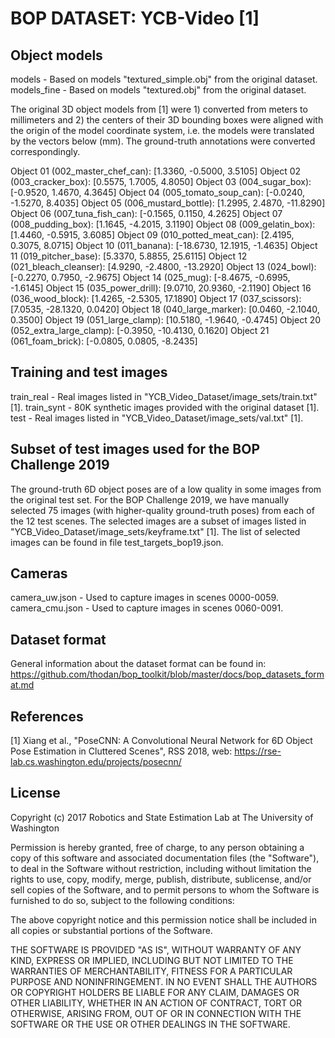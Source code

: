 # BOP DATASET: YCB-Video [1]


## Object models

models - Based on models "textured_simple.obj" from the original dataset.
models_fine - Based on models "textured.obj" from the original dataset.

The original 3D object models from [1] were 1) converted from meters to
millimeters and 2) the centers of their 3D bounding boxes were aligned with the
origin of the model coordinate system, i.e. the models were translated by the
vectors below (mm). The ground-truth annotations were converted correspondingly.

Object 01 (002_master_chef_can): [1.3360, -0.5000, 3.5105]
Object 02 (003_cracker_box): [0.5575, 1.7005, 4.8050]
Object 03 (004_sugar_box): [-0.9520, 1.4670, 4.3645]
Object 04 (005_tomato_soup_can): [-0.0240, -1.5270, 8.4035]
Object 05 (006_mustard_bottle): [1.2995, 2.4870, -11.8290]
Object 06 (007_tuna_fish_can): [-0.1565, 0.1150, 4.2625]
Object 07 (008_pudding_box): [1.1645, -4.2015, 3.1190]
Object 08 (009_gelatin_box): [1.4460, -0.5915, 3.6085]
Object 09 (010_potted_meat_can): [2.4195, 0.3075, 8.0715]
Object 10 (011_banana): [-18.6730, 12.1915, -1.4635]
Object 11 (019_pitcher_base): [5.3370, 5.8855, 25.6115]
Object 12 (021_bleach_cleanser): [4.9290, -2.4800, -13.2920]
Object 13 (024_bowl): [-0.2270, 0.7950, -2.9675]
Object 14 (025_mug): [-8.4675, -0.6995, -1.6145]
Object 15 (035_power_drill): [9.0710, 20.9360, -2.1190]
Object 16 (036_wood_block): [1.4265, -2.5305, 17.1890]
Object 17 (037_scissors): [7.0535, -28.1320, 0.0420]
Object 18 (040_large_marker): [0.0460, -2.1040, 0.3500]
Object 19 (051_large_clamp): [10.5180, -1.9640, -0.4745]
Object 20 (052_extra_large_clamp): [-0.3950, -10.4130, 0.1620]
Object 21 (061_foam_brick): [-0.0805, 0.0805, -8.2435]


## Training and test images

train_real - Real images listed in "YCB_Video_Dataset/image_sets/train.txt" [1].
train_synt - 80K synthetic images provided with the original dataset [1].
test - Real images listed in "YCB_Video_Dataset/image_sets/val.txt" [1].


## Subset of test images used for the BOP Challenge 2019

The ground-truth 6D object poses are of a low quality in some images from the
original test set. For the BOP Challenge 2019, we have manually selected 75
images (with higher-quality ground-truth poses) from each of the 12 test scenes.
The selected images are a subset of images listed in
"YCB_Video_Dataset/image_sets/keyframe.txt" [1]. The list of selected images
can be found in file test_targets_bop19.json.


## Cameras

camera_uw.json - Used to capture images in scenes 0000-0059.
camera_cmu.json - Used to capture images in scenes 0060-0091.


## Dataset format

General information about the dataset format can be found in:
https://github.com/thodan/bop_toolkit/blob/master/docs/bop_datasets_format.md


## References

[1] Xiang et al., "PoseCNN: A Convolutional Neural Network for 6D Object Pose
    Estimation in Cluttered Scenes",
    RSS 2018, web: https://rse-lab.cs.washington.edu/projects/posecnn/


## License

Copyright (c) 2017 Robotics and State Estimation Lab at The University of Washington

Permission is hereby granted, free of charge, to any person obtaining a copy
of this software and associated documentation files (the "Software"), to deal
in the Software without restriction, including without limitation the rights
to use, copy, modify, merge, publish, distribute, sublicense, and/or sell
copies of the Software, and to permit persons to whom the Software is
furnished to do so, subject to the following conditions:

The above copyright notice and this permission notice shall be included in all
copies or substantial portions of the Software.

THE SOFTWARE IS PROVIDED "AS IS", WITHOUT WARRANTY OF ANY KIND, EXPRESS OR
IMPLIED, INCLUDING BUT NOT LIMITED TO THE WARRANTIES OF MERCHANTABILITY,
FITNESS FOR A PARTICULAR PURPOSE AND NONINFRINGEMENT. IN NO EVENT SHALL THE
AUTHORS OR COPYRIGHT HOLDERS BE LIABLE FOR ANY CLAIM, DAMAGES OR OTHER
LIABILITY, WHETHER IN AN ACTION OF CONTRACT, TORT OR OTHERWISE, ARISING FROM,
OUT OF OR IN CONNECTION WITH THE SOFTWARE OR THE USE OR OTHER DEALINGS IN THE
SOFTWARE.
